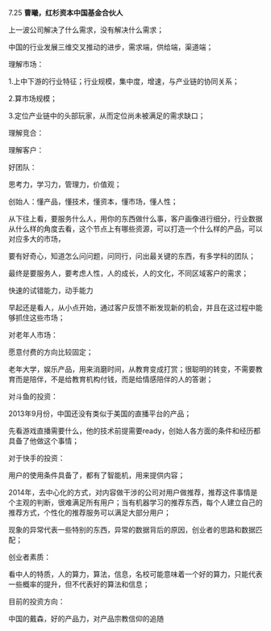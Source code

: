 7.25 **曹曦，红杉资本中国基金合伙人**

上一波公司解决了什么需求，没有解决什么需求；

中国的行业发展三维交叉推动的进步，需求端，供给端，渠道端；

理解市场：

1.上中下游的行业特征；行业规模，集中度，增速，与产业链的协同关系；

2.算市场规模；

3.定位产业链中的头部玩家，从而定位尚未被满足的需求缺口；

理解竞合：

理解客户：

 

好团队：

思考力，学习力，管理力，价值观；

创始人：懂产品，懂技术，懂资本，懂市场，懂人性；

从下往上看，要服务什么人，用你的东西做什么事，客户画像进行细分，行业数据从什么样的角度去看，这个节点上有哪些资源，可以打造一个什么样的产品，可以对应多大的市场，

要有好奇心，知道怎么问问题，问同行，问出最关键的东西，有多学科的团队；

最终是要服务人，要考虑人性，人的成长，人的文化，不同区域客户的需求；

快速的试错能力，动手能力

早起还是看人，从小点开始，通过客户反馈不断发现新的机会，并且在这过程中能够抓住这些市场；

 

对老年人市场：

愿意付费的方向比较固定；

老年大学，娱乐产品，用来消磨时间，从教育变成打赏；很聪明的转变，不需要教育而是陪伴，不是给教育机构付钱，而是给情感陪伴的人的答谢；

 

对斗鱼的投资：

2013年9月份，中国还没有类似于美国的直播平台的产品；

先看游戏直播需要什么，他的技术前提需要ready，创始人各方面的条件和经历都具备了他做这个事情；

对于快手的投资：

用户的使用条件具备了，都有了智能机，用来提供内容；

2014年，去中心化的方式，对内容做干涉的公司对用户做推荐，推荐这件事情是个主观的判断，很难满足所有用户；当有机器学习的推荐东西，每个人建立自己的推荐方式，个性化的推荐服务可以满足大部分用户；

现象的异常代表一些特别的东西，异常的数据背后的原因，创业者的思路和数据匹配；

创业者素质：

看中人的特质，人的算力，算法，信息，名校可能意味着一个好的算力，只能代表一些概率的提升，但不代表好的算法和信息；

 目前的投资方向：

中国的戴森，好的产品力，对产品宗教信仰的追随

 